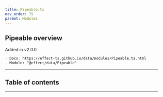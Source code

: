 ```yaml
---
title: Pipeable.ts
nav_order: 75
parent: Modules
---
```


## Pipeable overview

Added in v2.0.0

```md
- Docs: https://effect-ts.github.io/data/modules/Pipeable.ts.html
- Module: "@effect/data/Pipeable"
```

---

<h2 class="text-delta">Table of contents</h2>

---
